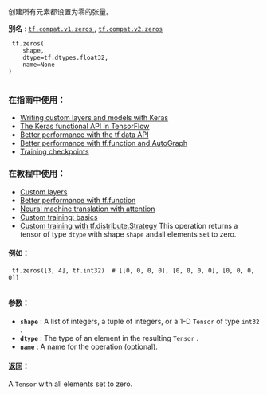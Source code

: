 创建所有元素都设置为零的张量。

**别名** : [ `tf.compat.v1.zeros` ](/api_docs/python/tf/zeros), [ `tf.compat.v2.zeros` ](/api_docs/python/tf/zeros)

```
 tf.zeros(
    shape,
    dtype=tf.dtypes.float32,
    name=None
)
 
```

### 在指南中使用：
- [Writing custom layers and models with Keras](https://tensorflow.google.cn/guide/keras/custom_layers_and_models)
- [The Keras functional API in TensorFlow](https://tensorflow.google.cn/guide/keras/functional)
- [Better performance with the tf.data API](https://tensorflow.google.cn/guide/data_performance)
- [Better performance with tf.function and AutoGraph](https://tensorflow.google.cn/guide/function)
- [Training checkpoints](https://tensorflow.google.cn/guide/checkpoint)


### 在教程中使用：
- [Custom layers](https://tensorflow.google.cn/tutorials/customization/custom_layers)
- [Better performance with tf.function](https://tensorflow.google.cn/tutorials/customization/performance)
- [Neural machine translation with attention](https://tensorflow.google.cn/tutorials/text/nmt_with_attention)
- [Custom training: basics](https://tensorflow.google.cn/tutorials/customization/custom_training)
- [Custom training with tf.distribute.Strategy](https://tensorflow.google.cn/tutorials/distribute/custom_training)
This operation returns a tensor of type  `dtype`  with shape  `shape`  andall elements set to zero.

#### 例如：


```
 tf.zeros([3, 4], tf.int32)  # [[0, 0, 0, 0], [0, 0, 0, 0], [0, 0, 0, 0]]
 
```

#### 参数：
- **`shape`** : A list of integers, a tuple of integers, or a 1-D  `Tensor`  of type `int32` .
- **`dtype`** : The type of an element in the resulting  `Tensor` .
- **`name`** : A name for the operation (optional).


#### 返回：
A  `Tensor`  with all elements set to zero.

